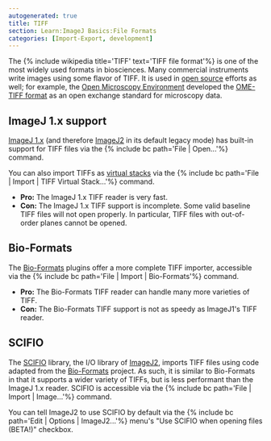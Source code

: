 ```yaml
---
autogenerated: true
title: TIFF
section: Learn:ImageJ Basics:File Formats
categories: [Import-Export, development]
---
```



The {% include wikipedia title='TIFF' text='TIFF file format'%} is one of the most widely used formats in biosciences. Many commercial instruments write images using some flavor of TIFF. It is used in [open source](Open_source) efforts as well; for example, the [Open Microscopy Environment](/software/omero) developed the [OME-TIFF format](http://www.openmicroscopy.org/site/support/ome-model/ome-tiff/) as an open exchange standard for microscopy data.

## ImageJ 1.x support

[ImageJ 1.x](/software/imagej1) (and therefore [ImageJ2](/software/imagej2) in its default legacy mode) has built-in support for TIFF files via the {% include bc path='File | Open...'%} command.

You can also import TIFFs as [virtual stacks](/ij/docs/guide/146-8.html#sub:Virtual-Stacks) via the {% include bc path='File | Import | TIFF Virtual Stack...'%} command.

-   **Pro:** The ImageJ 1.x TIFF reader is very fast.
-   **Con:** The ImageJ 1.x TIFF support is incomplete. Some valid baseline TIFF files will not open properly. In particular, TIFF files with out-of-order planes cannot be opened.

## Bio-Formats

The [Bio-Formats](/formats/bio-formats) plugins offer a more complete TIFF importer, accessible via the {% include bc path='File | Import | Bio-Formats'%} command.

-   **Pro:** The Bio-Formats TIFF reader can handle many more varieties of TIFF.
-   **Con:** The Bio-Formats TIFF support is not as speedy as ImageJ1's TIFF reader.

## SCIFIO

The [SCIFIO](/libs/scifio) library, the I/O library of [ImageJ2](/software/imagej2), imports TIFF files using code adapted from the [Bio-Formats](/formats/bio-formats) project. As such, it is similar to Bio-Formats in that it supports a wider variety of TIFFs, but is less performant than the ImageJ 1.x reader. SCIFIO is accessible via the {% include bc path='File | Import | Image...'%} command.

You can tell ImageJ2 to use SCIFIO by default via the {% include bc path='Edit | Options | ImageJ2...'%} menu's "Use SCIFIO when opening files (BETA!)" checkbox.

